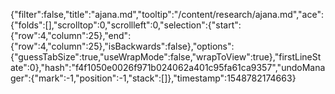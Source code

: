 {"filter":false,"title":"ajana.md","tooltip":"/content/research/ajana.md","ace":{"folds":[],"scrolltop":0,"scrollleft":0,"selection":{"start":{"row":4,"column":25},"end":{"row":4,"column":25},"isBackwards":false},"options":{"guessTabSize":true,"useWrapMode":false,"wrapToView":true},"firstLineState":0},"hash":"f4f1050e0026f971b024062a401c95fa61ca9357","undoManager":{"mark":-1,"position":-1,"stack":[]},"timestamp":1548782174663}